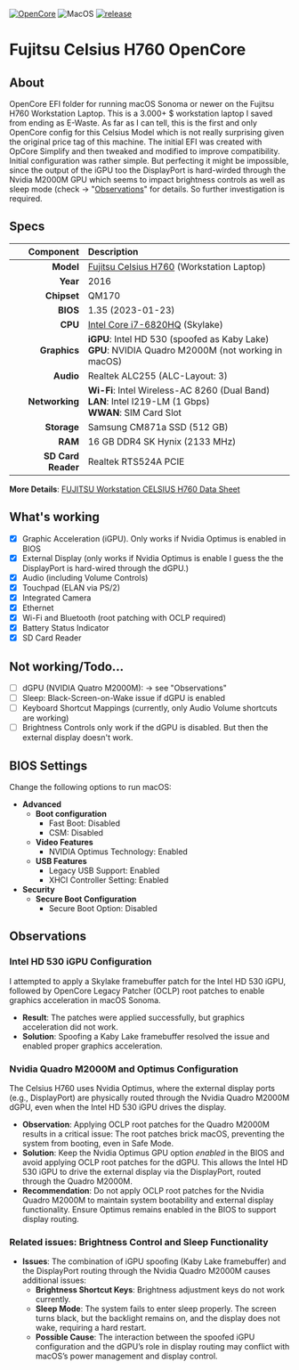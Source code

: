 [![OpenCore](https://img.shields.io/badge/OpenCore-1.0.5-cyan.svg)](https://github.com/acidanthera/OpenCorePkg/releases/latest) ![MacOS](https://img.shields.io/badge/macOS-Sonoma+-purple.svg) [![release](https://img.shields.io/badge/Download-latest-success.svg)](https://github.com/5T33Z0/Fujitsu-Celsius-H760-OpenCore/releases/latest)

# Fujitsu Celsius H760 OpenCore

## About
OpenCore EFI folder for running macOS Sonoma or newer on the Fujitsu H760 Workstation Laptop. This is a 3.000+ $ workstation laptop I saved from ending as E-Waste. As far as I can tell, this is the first and only OpenCore config for this Celsius Model which is not really surprising given the original price tag of this machine. The initial EFI was created with OpCore Simplify and then tweaked and modified to improve compatibility. Initial configuration was rather simple. But perfecting it might be impossible, since the output of the iGPU too the DisplayPort is hard-wirded through the Nvidia M2000M GPU which seems to impact brightness controls as well as sleep mode (check &rarr; "[Observations](#observations)" for details. So further investigation is required.

## Specs

| **Component** | Description |
|--------------:|:-----------|
| **Model**     | [Fujitsu Celsius H760](https://www.fujitsu.com/hk/products/computing/pc/workstations/celsius-h760/) (Workstation Laptop) |
| **Year**      | 2016 |
| **Chipset**   | QM170 |
| **BIOS**      | 1.35 (2023-01-23) |
| **CPU**       | [Intel Core i7-6820HQ](https://www.intel.com/content/www/us/en/products/sku/88970/intel-core-i76820hq-processor-8m-cache-up-to-3-60-ghz/specifications.html) (Skylake) |
| **Graphics**  | **iGPU**: Intel HD 530 (spoofed as Kaby Lake)<br>**GPU**: NVIDIA Quadro M2000M (not working in macOS) |
| **Audio**     | Realtek ALC255 (ALC-Layout: 3) |
| **Networking**| **Wi-Fi**: Intel Wireless-AC 8260 (Dual Band)<br>**LAN**: Intel I219-LM (1 Gbps)<br>**WWAN**: SIM Card Slot |
| **Storage**   | Samsung CM871a SSD (512 GB) |
| **RAM**       | 16 GB DDR4 SK Hynix (2133 MHz) |
| **SD Card Reader** | Realtek RTS524A PCIE |

**More Details**: [FUJITSU Workstation CELSIUS H760 Data Sheet](https://objects.icecat.biz/objects/mmo_33216273_1477032094_9991_3759.pdf)

## What's working

- [X] Graphic Acceleration (iGPU). Only works if Nvidia Optimus is enabled in BIOS
- [x] External Display (only works if Nvidia Optimus is enable I guess the the DisplayPort is hard-wired through the dGPU.)
- [x] Audio (including Volume Controls)
- [x] Touchpad (ELAN via PS/2)
- [x] Integrated Camera
- [x] Ethernet
- [x] Wi-Fi and Bluetooth (root patching with OCLP required)
- [x] Battery Status Indicator
- [X] SD Card Reader

## Not working/Todo…
- [ ] dGPU (NVIDIA Quatro M2000M): &rarr; see "Observations" 
- [ ] Sleep: Black-Screen-on-Wake issue if dGPU is enabled
- [ ] Keyboard Shortcut Mappings (currently, only Audio Volume shortcuts are working)
- [ ] Brightness Controls only work if the dGPU is disabled. But then the external display doesn't work.

## BIOS Settings

Change the following options to run macOS:

- **Advanced**
	- **Boot configuration**
		- Fast Boot: Disabled
		- CSM: Disabled
	- **Video Features**
		- NVIDIA Optimus Technology: Enabled
	- **USB Features**
		- Legacy USB Support: Enabled
		- XHCI Controller Setting: Enabled
- **Security**
	- **Secure Boot Configuration**
		- Secure Boot Option: Disabled 	    

## Observations

### Intel HD 530 iGPU Configuration
I attempted to apply a Skylake framebuffer patch for the Intel HD 530 iGPU, followed by OpenCore Legacy Patcher (OCLP) root patches to enable graphics acceleration in macOS Sonoma.

- **Result**: The patches were applied successfully, but graphics acceleration did not work.
- **Solution**: Spoofing a Kaby Lake framebuffer resolved the issue and enabled proper graphics acceleration.

### Nvidia Quadro M2000M and Optimus Configuration

The Celsius H760 uses Nvidia Optimus, where the external display ports (e.g., DisplayPort) are physically routed through the Nvidia Quadro M2000M dGPU, even when the Intel HD 530 iGPU drives the display.

- **Observation**: Applying OCLP root patches for the Quadro M2000M results in a critical issue: The root patches brick macOS, preventing the system from booting, even in Safe Mode.
- **Solution**: Keep the Nvidia Optimus GPU option _enabled_ in the BIOS and avoid applying OCLP root patches for the dGPU. This allows the Intel HD 530 iGPU to drive the external display via the DisplayPort, routed through the Quadro M2000M.
- **Recommendation**: Do not apply OCLP root patches for the Nvidia Quadro M2000M to maintain system bootability and external display functionality. Ensure Optimus remains enabled in the BIOS to support display routing.

### Related issues: Brightness Control and Sleep Functionality

- **Issues**: The combination of iGPU spoofing (Kaby Lake framebuffer) and the DisplayPort routing through the Nvidia Quadro M2000M causes additional issues:
  - **Brightness Shortcut Keys**: Brightness adjustment keys do not work currently.
  - **Sleep Mode**: The system fails to enter sleep properly. The screen turns black, but the backlight remains on, and the display does not wake, requiring a hard restart.
  - **Possible Cause**: The interaction between the spoofed iGPU configuration and the dGPU’s role in display routing may conflict with macOS’s power management and display control.
